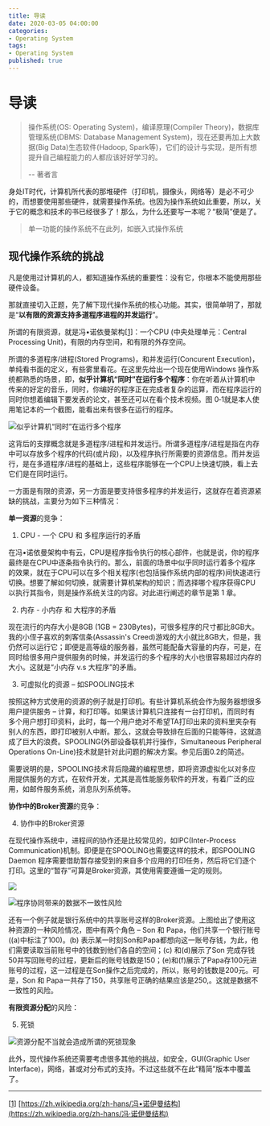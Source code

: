 ```yaml
---
title: 导读
date: 2020-03-05 04:00:00
categories:
- Operating System
tags:
- Operating System
published: true
---
```


# 导读

> 操作系统(OS: Operating System)，编译原理(Compiler Theory)，数据库管理系统(DBMS: Database Management System)，现在还要再加上大数据(Big Data)生态软件(Hadoop, Spark等)，它们的设计与实现，是所有想提升自己编程能力的人都应该好好学习的。
>
> -- 著者言

身处IT时代，计算机所代表的那堆硬件（打印机，摄像头，网络等）是必不可少的，而想要使用那些硬件，就需要操作系统。也因为操作系统如此重要，所以，关于它的概念和技术的书已经很多了！那么，为什么还要写一本呢？“极简”便是了。

> 单一功能的操作系统不在此列，如嵌入式操作系统

## 现代操作系统的挑战

凡是使用过计算机的人，都知道操作系统的重要性：没有它，你根本不能使用那些硬件设备。

那就直接切入正题，先了解下现代操作系统的核心功能。其实，很简单明了，那就是“**以有限的资源支持多道程序进程的并发运行**”。

所谓的有限资源，就是冯•诺依曼架构[[1\]](#_ftn1)：一个CPU (中央处理单元：Central Processing Unit)，有限的内存空间，和有限的外存空间。

所谓的多道程序/进程(Stored Programs)，和并发运行(Concurent Execution)，单纯看书面的定义，有些雾里看花。在这里先给出一个现在使用Windows 操作系统都熟悉的场景，即，**似乎计算机“同时”在运行多个程序**：你在听着从计算机中传来的好定的音乐，同时，你编好的程序正在完成者复杂的运算，而在程序运行的同时你想着编辑下要发表的论文，甚至还可以在看个技术视频。图 0‑1就是本人使用笔记本的一个截图，能看出来有很多在运行的程序。

![似乎计算机“同时”在运行多个程序](D:\MyGitbook\imagesforCOSLater\AShortOS\intro-SnapshotofManyP.png)

这背后的支撑概念就是多道程序/进程和并发运行。所谓多道程序/进程是指在内存中可以存放多个程序的代码(或片段)，以及程序执行所需要的资源信息。而并发运行，是在多道程序/进程的基础上，这些程序能够在一个CPU上快速切换，看上去它们是在同时运行。

一方面是有限的资源，另一方面是要支持很多程序的并发运行，这就存在着资源紧缺的挑战，主要分为如下三种情况：

**单一资源**的竞争：

1. CPU - 一个 CPU 和 多程序运行的矛盾

在冯•诺依曼架构中有云，CPU是程序指令执行的核心部件，也就是说，你的程序最终是在CPU中逐条指令执行的。那么，前面的场景中似乎同时运行着多个程序的效果，就在于CPU可以在多个相关程序(也包括操作系统内部的程序)间快速进行切换。想要了解如何切换，就需要计算机架构的知识；而选择哪个程序获得CPU以执行其指令，则是操作系统关注的内容。对此进行阐述的章节是第 1 章。

2. 内存 - 小内存 和 大程序的矛盾

现在流行的内存大小是8GB (1GB = 230Bytes)，可很多程序的尺寸都比8GB大。我的小侄子喜欢的刺客信条(Assassin's Creed)游戏的大小就比8GB大，但是，我仍然可以运行它；即便是高等级的服务器，虽然可能配备大容量的内存，可是，在同时给很多用户提供服务的时候，并发运行的多个程序的大小也很容易超过内存的大小。这就是“小内存 v.s 大程序”的矛盾。

3. 可虚拟化的资源 – 如SPOOLING技术

按照这种方式使用的资源的例子就是打印机。有些计算机系统会作为服务器想很多用户提供服务 – 计算，和打印等。如果该计算机只连接有一台打印机，而同时有多个用户想打印资料，此时，每一个用户绝对不希望TA打印出来的资料里夹杂有别人的东西，即打印被别人中断。那么，这就会导致排在后面的只能等待，这就造成了巨大的浪费。SPOOLING(外部设备联机并行操作，Simultaneous Peripheral Operations On-Line)技术就是针对此问题的解决方案。参见后面0.2的简述。

需要说明的是，SPOOLING技术背后隐藏的编程思想，即将资源虚拟化以对多应用提供服务的方式，在软件开发，尤其是高性能服务软件的开发，有着广泛的应用，如邮件服务系统，消息队列系统等。

 

**协作中的Broker资源**的竞争：

4. 协作中的Broker资源

在现代操作系统中，进程间的协作还是比较常见的，如IPC(Inter-Process Communication)机制。即便是在SPOOLING也需要这样的技术，即SPOOLING Daemon 程序需要借助暂存接受到的来自多个应用的打印任务，然后将它们逐个打印。这里的“暂存”可算是Broker资源，其使用需要遵循一定的规则。

![](D:\MyGitbook\imagesforCOSLater\AShortOS\OS-DataInconsistency1.png)

![程序协同带来的数据不一致性风险](D:\MyGitbook\imagesforCOSLater\AShortOS\OS-DataInconsistency2.png)

还有一个例子就是银行系统中的共享账号这样的Broker资源。上图给出了使用这种资源的一种风险情况，图中有两个角色 – Son 和 Papa，他们共享一个银行账号((a)中标注了100)。(b) 表示某一时刻Son和Papa都想向这一账号存钱，为此，他们需要读取当前账号中的钱数到他们各自的空间；(c) 和(d)展示了Son 完成存钱50并写回账号的过程，更新后的账号钱数是150；(e)和(f)展示了Papa存100元进账号的过程，这一过程是在Son操作之后完成的，所以，账号的钱数是200元。可是，Son 和 Papa一共存了150，共享账号正确的结果应该是250,。这就是数据不一致性的风险。



**有限资源分配**的风险：

5. 死锁

![资源分配不当就会造成所谓的死锁现象](D:\MyGitbook\imagesforCOSLater\AShortOS\OS-Deadlock.png)







此外，现代操作系统还需要考虑很多其他的挑战，如安全，GUI(Graphic User Interface)，网络，甚或对分布式的支持。不过这些就不在此“精简”版本中覆盖了。





------

[[1\]](#_ftnref1) [https://zh.wikipedia.org/zh-hans/冯•诺伊曼结构](https://zh.wikipedia.org/zh-hans/冯·诺伊曼结构)



